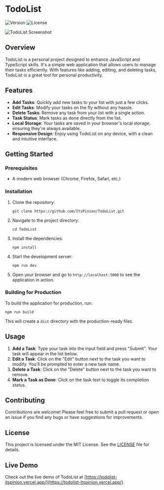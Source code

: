 # TodoList

![Version](https://img.shields.io/badge/version-2.2.0-purple.svg)
![License](https://img.shields.io/badge/license-MIT-green.svg)

![TodoList Screenshot](https://i.ibb.co/xXLNBfb/image.png)

## Overview

TodoList is a personal project designed to enhance JavaScript and TypeScript skills. It's a simple web application that allows users to manage their tasks efficiently. With features like adding, editing, and deleting tasks, TodoList is a great tool for personal productivity.

## Features

- **Add Tasks**: Quickly add new tasks to your list with just a few clicks.
- **Edit Tasks**: Modify your tasks on the fly without any hassle.
- **Delete Tasks**: Remove any task from your list with a single action.
- **Task Status**: Mark tasks as done directly from the list.
- **Local Storage**: Your tasks are saved in your browser's local storage, ensuring they're always available.
- **Responsive Design**: Enjoy using TodoList on any device, with a clean and intuitive interface.

## Getting Started

### Prerequisites

- A modern web browser (Chrome, Firefox, Safari, etc.)

### Installation

1. Clone the repository:
   ```
   git clone https://github.com/ItsPinion/TodoList.git
   ```
2. Navigate to the project directory:
   ```
   cd TodoList
   ```
3. Install the dependencies:
   ```
   npm install
   ```
4. Start the development server:
   ```
   npm run dev
   ```
5. Open your browser and go to `http://localhost:5000` to see the application in action.

### Building for Production

To build the application for production, run:
```
npm run build
```
This will create a `dist` directory with the production-ready files.

## Usage

1. **Add a Task**: Type your task into the input field and press "Submit". Your task will appear in the list below.
2. **Edit a Task**: Click on the "Edit" button next to the task you want to modify. You'll be prompted to enter a new task name.
3. **Delete a Task**: Click on the "Delete" button next to the task you want to remove.
4. **Mark a Task as Done**: Click on the task text to toggle its completion status.

## Contributing

Contributions are welcome! Please feel free to submit a pull request or open an issue if you find any bugs or have suggestions for improvements.

## License

This project is licensed under the MIT License. See the [LICENSE](LICENSE) file for details.

## Live Demo

Check out the live demo of TodoList at [https://todolist-itspinion.vercel.app/](https://todolist-itspinion.vercel.app/).